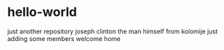 # hello-world
just another repository
joseph clinton the man himself
from kolomije
just adding some members
welcome home
